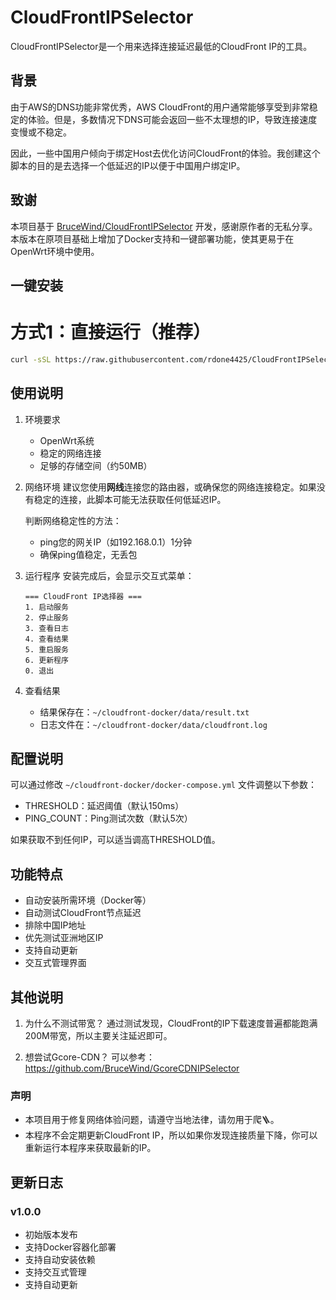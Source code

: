 # CloudFrontIPSelector

CloudFrontIPSelector是一个用来选择连接延迟最低的CloudFront IP的工具。

## 背景

由于AWS的DNS功能非常优秀，AWS CloudFront的用户通常能够享受到非常稳定的体验。但是，多数情况下DNS可能会返回一些不太理想的IP，导致连接速度变慢或不稳定。

因此，一些中国用户倾向于绑定Host去优化访问CloudFront的体验。我创建这个脚本的目的是去选择一个低延迟的IP以便于中国用户绑定IP。

## 致谢

本项目基于 [BruceWind/CloudFrontIPSelector](https://github.com/BruceWind/CloudFrontIPSelector) 开发，感谢原作者的无私分享。本版本在原项目基础上增加了Docker支持和一键部署功能，使其更易于在OpenWrt环境中使用。

## 一键安装

# 方式1：直接运行（推荐）
```bash
curl -sSL https://raw.githubusercontent.com/rdone4425/CloudFrontIPSelector/main/install.sh | bash
```

## 使用说明

1. 环境要求
   - OpenWrt系统
   - 稳定的网络连接
   - 足够的存储空间（约50MB）

2. 网络环境
   建议您使用**网线**连接您的路由器，或确保您的网络连接稳定。如果没有稳定的连接，此脚本可能无法获取任何低延迟IP。
   
   判断网络稳定性的方法：
   - ping您的网关IP（如192.168.0.1）1分钟
   - 确保ping值稳定，无丢包

3. 运行程序
   安装完成后，会显示交互式菜单：
   ```
   === CloudFront IP选择器 ===
   1. 启动服务
   2. 停止服务
   3. 查看日志
   4. 查看结果
   5. 重启服务
   6. 更新程序
   0. 退出
   ```

4. 查看结果
   - 结果保存在：`~/cloudfront-docker/data/result.txt`
   - 日志文件在：`~/cloudfront-docker/data/cloudfront.log`

## 配置说明

可以通过修改 `~/cloudfront-docker/docker-compose.yml` 文件调整以下参数：

- THRESHOLD：延迟阈值（默认150ms）
- PING_COUNT：Ping测试次数（默认5次）

如果获取不到任何IP，可以适当调高THRESHOLD值。

## 功能特点

- 自动安装所需环境（Docker等）
- 自动测试CloudFront节点延迟
- 排除中国IP地址
- 优先测试亚洲地区IP
- 支持自动更新
- 交互式管理界面

## 其他说明

1. 为什么不测试带宽？
   通过测试发现，CloudFront的IP下载速度普遍都能跑满200M带宽，所以主要关注延迟即可。

2. 想尝试Gcore-CDN？
   可以参考：https://github.com/BruceWind/GcoreCDNIPSelector

### 声明
- 本项目用于修复网络体验问题，请遵守当地法律，请勿用于爬🪜。
- 本程序不会定期更新CloudFront IP，所以如果你发现连接质量下降，你可以重新运行本程序来获取最新的IP。

## 更新日志

### v1.0.0
- 初始版本发布
- 支持Docker容器化部署
- 支持自动安装依赖
- 支持交互式管理
- 支持自动更新
